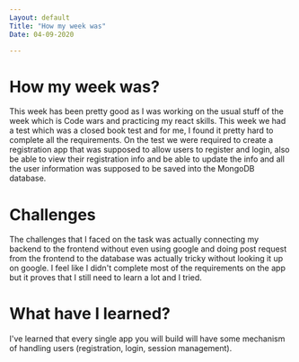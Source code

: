 ```yaml
---
Layout: default
Title: "How my week was"
Date: 04-09-2020

---
```


# How my week was?

This week has been pretty good as I was working on the usual stuff of the week which is Code wars and practicing my react skills. This week we had a test which was a closed book test and for me, I found it pretty hard to complete all the requirements. On the test we were required to create a registration app that was supposed to allow users to register and login, also be able to view their registration info and be able to update the info and all the user information was supposed to be saved into the MongoDB database.

# Challenges 

The challenges that I faced on the task was actually connecting my backend to the frontend without even using google and doing post request from the frontend to the database was actually tricky without looking it up on google. I feel like I didn't complete most of the requirements on the app but it proves that I still need to learn a lot and I tried.

# What have I learned?

I've learned that every single app you will build will have some mechanism of handling users (registration, login, session management).